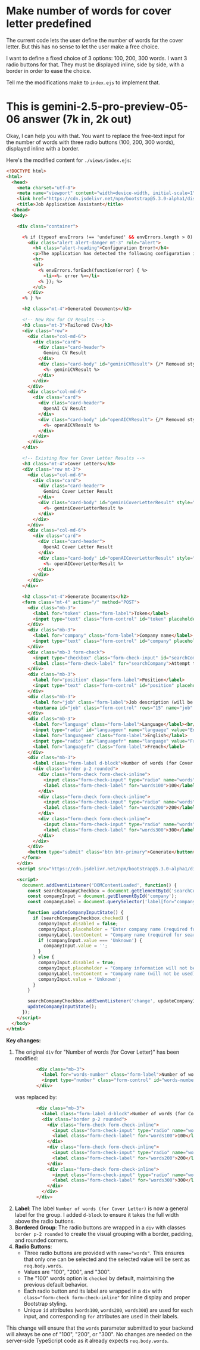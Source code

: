 # Make number of words for cover letter predefined 

The current code lets the user define the number of words for the cover letter.
But this has no sense to let the user make a free choice.

I want to define a fixed choice of 3 options: 100, 200, 300 words.
I want 3 radio buttons for that.
They must be displayed inline, side by side, with a border in order to ease the choice.

Tell me the modifications make to `index.ejs` to implement that.





# This is gemini-2.5-pro-preview-05-06 answer (7k in, 2k out)

Okay, I can help you with that. You want to replace the free-text input for the number of words with three radio buttons (100, 200, 300 words), displayed inline with a border.

Here's the modified content for `./views/index.ejs`:

```html
<!DOCTYPE html>
<html>
  <head>
    <meta charset="utf-8">
    <meta name="viewport" content="width=device-width, initial-scale=1">
    <link href="https://cdn.jsdelivr.net/npm/bootstrap@5.3.0-alpha1/dist/css/bootstrap.min.css" rel="stylesheet">
    <title>Job Application Assistant</title>
  </head>
  <body>

    <div class="container">

      <% if (typeof envErrors !== 'undefined' && envErrors.length > 0) { %>
        <div class="alert alert-danger mt-3" role="alert">
          <h4 class="alert-heading">Configuration Error!</h4>
          <p>The application has detected the following configuration issues. Please resolve them for full functionality:</p>
          <hr>
          <ul>
            <% envErrors.forEach(function(error) { %>
              <li><%- error %></li>
            <% }); %>
          </ul>
        </div>
      <% } %>

      <h2 class="mt-4">Generated Documents</h2>

      <!-- New Row for CV Results -->
      <h3 class="mt-3">Tailored CVs</h3>
      <div class="row">
        <div class="col-md-6">
          <div class="card">
            <div class="card-header">
              Gemini CV Result
            </div>
            <div class="card-body" id="geminiCVResult"> {/* Removed style="white-space: pre-wrap;" */}
              <%- geminiCVResult %>
            </div>
          </div>
        </div>
        <div class="col-md-6">
          <div class="card">
            <div class="card-header">
              OpenAI CV Result
            </div>
            <div class="card-body" id="openAICVResult"> {/* Removed style="white-space: pre-wrap;" */}
              <%- openAICVResult %>
            </div>
          </div>
        </div>
      </div>

      <!-- Existing Row for Cover Letter Results -->
      <h3 class="mt-4">Cover Letters</h3>
      <div class="row mt-3">
        <div class="col-md-6">
          <div class="card">
            <div class="card-header">
              Gemini Cover Letter Result
            </div>
            <div class="card-body" id="geminiCoverLetterResult" style="white-space: pre-wrap;">
              <%- geminiCoverLetterResult %>
            </div>
          </div>
        </div>
        <div class="col-md-6">
          <div class="card">
            <div class="card-header">
              OpenAI Cover Letter Result
            </div>
            <div class="card-body" id="openAICoverLetterResult" style="white-space: pre-wrap;">
              <%- openAICoverLetterResult %>
            </div>
          </div>
        </div>
      </div>

      <h2 class="mt-4">Generate Documents</h2>
      <form class="mt-4" action="/" method="POST">
        <div class="mb-3">
          <label for="token" class="form-label">Token</label>
          <input type="text" class="form-control" id="token" placeholder="Enter token" name="token" >
        </div>
        <div class="mb-3">
          <label for="company" class="form-label">Company name</label>
          <input type="text" class="form-control" id="company" placeholder="Enter company name" name="company" >
        </div>
        <div class="mb-3 form-check">
          <input type="checkbox" class="form-check-input" id="searchCompany" name="searchCompany" value="true" checked>
          <label class="form-check-label" for="searchCompany">Attempt to use specific information about the company (if name provided)</label>
        </div>
        <div class="mb-3">
          <label for="position" class="form-label">Position</label>
          <input type="text" class="form-control" id="position" placeholder="Enter position" name="position">
        </div>
        <div class="mb-3">
          <label for="job" class="form-label">Job description (will be used for CV and Cover Letter)</label>
          <textarea id="job" class="form-control" rows="15" name="job" placeholder="Paste the full job description here..."></textarea>
        </div>
        <div class="mb-3">
          <label for="language" class="form-label">Language</label><br/>
          <input type="radio" id="languageen" name="language" value="English" checked>
          <label for="languageen" class="form-label">English</label>
          <input type="radio" id="languagefr" name="language" value="French">
          <label for="languagefr" class="form-label">French</label>
        </div>
        <div class="mb-3">
          <label class="form-label d-block">Number of words (for Cover Letter)</label>
          <div class="border p-2 rounded">
            <div class="form-check form-check-inline">
              <input class="form-check-input" type="radio" name="words" id="words100" value="100" checked>
              <label class="form-check-label" for="words100">100</label>
            </div>
            <div class="form-check form-check-inline">
              <input class="form-check-input" type="radio" name="words" id="words200" value="200">
              <label class="form-check-label" for="words200">200</label>
            </div>
            <div class="form-check form-check-inline">
              <input class="form-check-input" type="radio" name="words" id="words300" value="300">
              <label class="form-check-label" for="words300">300</label>
            </div>
          </div>
        </div>
        <button type="submit" class="btn btn-primary">Generate</button>
      </form>
    </div>
    <script src="https://cdn.jsdelivr.net/npm/bootstrap@5.3.0-alpha1/dist/js/bootstrap.bundle.min.js"></script>

    <script>
      document.addEventListener('DOMContentLoaded', function() {
        const searchCompanyCheckbox = document.getElementById('searchCompany');
        const companyInput = document.getElementById('company');
        const companyLabel = document.querySelector('label[for="company"]');

        function updateCompanyInputState() {
          if (searchCompanyCheckbox.checked) {
            companyInput.disabled = false;
            companyInput.placeholder = "Enter company name (required for company-specific info)";
            companyLabel.textContent = "Company name (required for search)";
            if (companyInput.value === 'Unknown') {
              companyInput.value = '';
            }
          } else {
            companyInput.disabled = true;
            companyInput.placeholder = "Company information will not be used";
            companyLabel.textContent = "Company name (will not be used)";
            companyInput.value = 'Unknown';
          }
        }

        searchCompanyCheckbox.addEventListener('change', updateCompanyInputState);
        updateCompanyInputState();
      });
    </script>
  </body>
</html>
```

**Key changes:**

1.  The original `div` for "Number of words (for Cover Letter)" has been modified:
    ```html
            <div class="mb-3">
              <label for="words-number" class="form-label">Number of words (for Cover Letter)</label>
              <input type="number" class="form-control" id="words-number" placeholder="Enter number of words for cover letter" name="words" value="100">
            </div>
    ```
    was replaced by:
    ```html
            <div class="mb-3">
              <label class="form-label d-block">Number of words (for Cover Letter)</label>
              <div class="border p-2 rounded">
                <div class="form-check form-check-inline">
                  <input class="form-check-input" type="radio" name="words" id="words100" value="100" checked>
                  <label class="form-check-label" for="words100">100</label>
                </div>
                <div class="form-check form-check-inline">
                  <input class="form-check-input" type="radio" name="words" id="words200" value="200">
                  <label class="form-check-label" for="words200">200</label>
                </div>
                <div class="form-check form-check-inline">
                  <input class="form-check-input" type="radio" name="words" id="words300" value="300">
                  <label class="form-check-label" for="words300">300</label>
                </div>
              </div>
            </div>
    ```
2.  **Label**: The label `Number of words (for Cover Letter)` is now a general label for the group. I added `d-block` to ensure it takes the full width above the radio buttons.
3.  **Bordered Group**: The radio buttons are wrapped in a `div` with classes `border p-2 rounded` to create the visual grouping with a border, padding, and rounded corners.
4.  **Radio Buttons**:
    *   Three radio buttons are provided with `name="words"`. This ensures that only one can be selected and the selected value will be sent as `req.body.words`.
    *   Values are "100", "200", and "300".
    *   The "100" words option is `checked` by default, maintaining the previous default behavior.
    *   Each radio button and its label are wrapped in a `div` with `class="form-check form-check-inline"` for inline display and proper Bootstrap styling.
    *   Unique `id` attributes (`words100`, `words200`, `words300`) are used for each input, and corresponding `for` attributes are used in their labels.

This change will ensure that the `words` parameter submitted to your backend will always be one of "100", "200", or "300". No changes are needed on the server-side TypeScript code as it already expects `req.body.words`.
